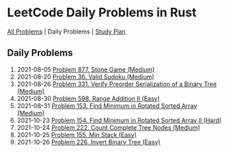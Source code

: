 LeetCode Daily Problems in Rust
===============================

[All Problems](src/README) | Daily Problems | [Study Plan](STUDY_PLAN)

Daily Problems
--------------

1. 2021-08-05 [Problem 877. Stone Game (Medium)](problem_0877/README)
2. 2021-08-20 [Problem 36. Valid Sudoku (Medium)](problem_0036/README)
3. 2021-08-26 [Problem 331. Verify Preorder Serialization of a Binary Tree (Medium)](problem_0331/README)
4. 2021-08-30 [Problem 598. Range Addition II (Easy)](problem_0598/README)
5. 2021-08-31 [Problem 153. Find Minimum in Rotated Sorted Array (Medium)](problem_0153/README)
6. 2021-10-23 [Problem 154. Find Minimum in Rotated Sorted Array II (Hard)](problem_0154/README)
7. 2021-10-24 [Problem 222. Count Complete Tree Nodes (Medium)](problem_0222/README)
8. 2021-10-25 [Problem 155. Min Stack (Easy)](problem_0155/README)
9. 2021-10-26 [Problem 226. Invert Binary Tree (Easy)](problem_0226/README)
